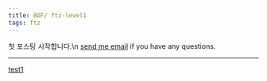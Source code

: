 ```yaml
---
title: BOF/ ftz-level1
tags: ftz
---
```


첫 포스팅 시작합니다.\n
 [send me email](mailto:jewel7492@gmail.com) if you have any questions.

<!--more-->

---

[test1](/assets/ftz/level1/1.PNG)
